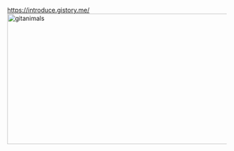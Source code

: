 https://introduce.gistory.me/
<a href="https://www.gitanimals.org/">
      <img
        src="https://render.gitanimals.org/guilds/705592583712475563/draw"
        width="600"
        height="300"
        alt="gitanimals"
      />
    </a>
